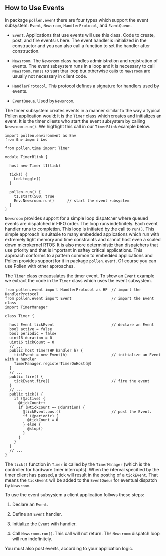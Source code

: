 
How to Use Events
-----------------------------

In package `pollen.event` there are four types which support the event subsystem: `Event`, `Newsroom`, `HandlerProtocol`, and `EventQueue`. 

- `Event`.
Applications that use events will use this class. Code to create, post, and fire events is here. The event handler is initialized in the constructor and you can also call a function to set the handler after construction. 

- `Newsroom`.
The `Newsroom` class handles administration and registration of events. The event subsystem runs in a loop and it is necessary to call `Newsroom.run()` to start that loop but otherwise calls to `Newsroom` are usually not necessary in client code. 

- `HandlerProtocol`.
This protocol defines a signature for handlers used by events.

- `EventQueue`.
Used by `Newsroom`.


The timer subsystem creates events in a manner similar to the way a typical Pollen application would; it is the `Timer` class which creates and initializes an event. It is the timer clients who start the event subsystem by calling `Newsroom.run()`. We highlight this call in our `TimerBlink` example below.

    import pollen.environment as Env
    from Env import Led
    
    from pollen.time import Timer
    
    module TimerBlink {
    
      host new Timer t1(tick)    
    
      tick() {
        Led.toggle()
      }
    
      pollen.run() {
        t1.start(500, true)      
        Env.Newsroom.run()      // start the event subsystem
      }
    }

`Newsroom` provides support for a simple loop dispatcher where queued events are dispatched in FIFO order. The loop runs indefinitely. Each event handler runs to completion. This loop is initiated by the call to `run()`. This simple approach is suitable to many embedded applications which run with extremely tight memory and time constraints and cannot host even a scaled down microkernel RTOS. It is also more deterministic than dispatchers that use priority and that is important in saftey critical applications. This approach conforms to a pattern common to embedded applications and Pollen provides support for it in package `pollen.event`. Of course you can use Pollen with other approaches. 

The `Timer` class encapsulates the timer event. To show an `Event` example we extract the code in the `Timer` class which uses the event subsystem.

    from pollen.event import HandlerProtocol as HP  // import the HandlerProtocol
    from pollen.event import Event                  // import the Event class
    import TimerManager
    
    class Timer {  
    
      host Event tickEvent                          // declare an Event
      bool active = false
      bool periodic = false
      uint16 duration = 0
      uint16 tickCount = 0
      // ...
      public host Timer(HP.handler h) {   
        tickEvent = new Event(h)                    // initialize an Event with a handler
        TimerManager.registerTimerOnHost(@)
      }  
      // ...
      public fire() {
        tickEvent.fire()                            // fire the event 
      }
      // ...
      public tick() {
        if (@active) {
          @tickCount++
          if (@tickCount == @duration) {
            @tickEvent.post()                       // post the Event.
            if (@periodic) {
              @tickCount = 0
            } else {
              @stop()
            }
          }
        }
      }
      // ...
    }

The `tick()` function in `Timer` is called by the `TimerManager` (which is the controller for hardware timer interrupts). When the interval specified by the timer client has passed, a tick will result in the posting of a `tickEvent`. That means the `tickEvent` will be added to the `EventQueue` for eventual dispatch by `Newsroom`. 

To use the event subsystem a client application follows these steps:

1. Declare an `Event`.

2. Define an `Event` handler.

3. Initialize the `Event` with handler. 

4. Call `Newsroom.run()`. This call will not return. The `Newsroom` dispatch loop will run indefinitely. 

You must also post events, according to your application logic. 
